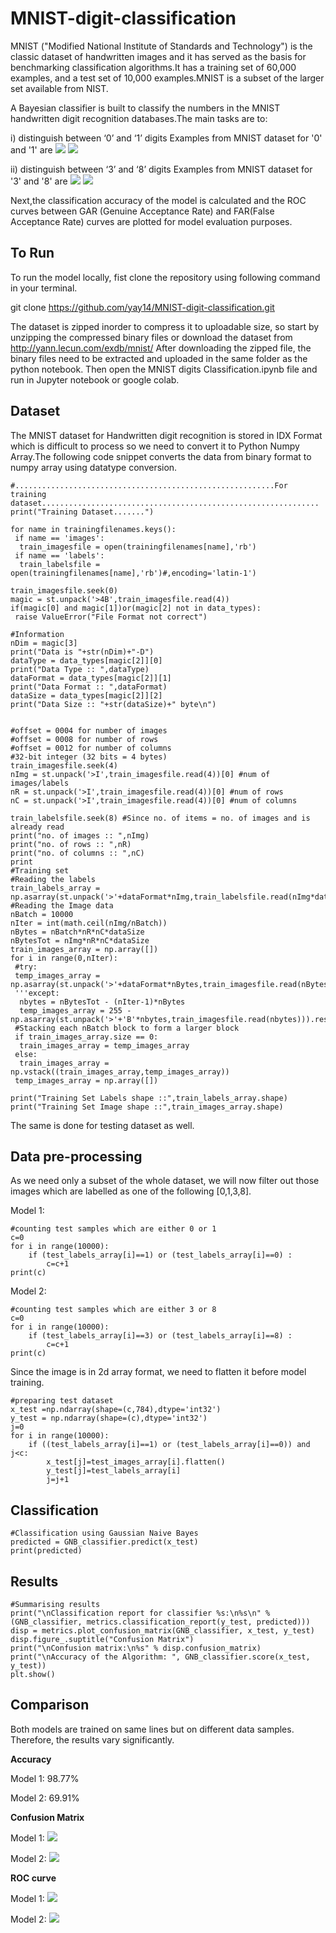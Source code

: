 # MNIST-digit-classification

MNIST ("Modified National Institute of Standards and Technology") is the classic dataset of handwritten images and it has served as the basis for benchmarking classification algorithms.It has a training set of 60,000 examples, and a test set of 10,000 examples.MNIST is a subset of the larger set available from NIST.

A Bayesian classifier is built to classify the numbers in the MNIST handwritten digit recognition databases.The main tasks are to:

i) distinguish between ‘0’ and ‘1’ digits
  Examples from MNIST dataset for '0' and '1' are
      ![](https://github.com/yay14/MNIST-digit-classification/blob/main/images/zero.png)
      ![](https://github.com/yay14/MNIST-digit-classification/blob/main/images/one.png)

ii) distinguish between ‘3’ and ‘8’ digits
 Examples from MNIST dataset for '3' and '8' are
      ![](https://github.com/yay14/MNIST-digit-classification/blob/main/images/three.png)
      ![](https://github.com/yay14/MNIST-digit-classification/blob/main/images/eight.png)

Next,the classification accuracy of the model is calculated and the ROC curves between GAR (Genuine Acceptance Rate) and FAR(False Acceptance Rate) curves are plotted for model evaluation purposes.

## To Run

To run the model locally, fist clone the repository using following command in your terminal.

git clone https://github.com/yay14/MNIST-digit-classification.git

The dataset is zipped inorder to compress it to uploadable size, so start by unzipping the compressed binary files or download the dataset from http://yann.lecun.com/exdb/mnist/
After downloading the zipped file, the binary files need to be extracted and uploaded in the same folder as the python notebook.
Then open the MNIST digits Classification.ipynb file and run in Jupyter notebook or google colab.

## Dataset

The MNIST dataset for Handwritten digit recognition is stored in IDX Format which is difficult to process so we need to convert it to Python Numpy Array.The following code snippet converts the data from binary format to numpy array using datatype conversion.

    #..........................................................For training dataset..............................................................
    print("Training Dataset.......")

    for name in trainingfilenames.keys():
     if name == 'images':
      train_imagesfile = open(trainingfilenames[name],'rb')
     if name == 'labels':
      train_labelsfile = open(trainingfilenames[name],'rb')#,encoding='latin-1')

    train_imagesfile.seek(0)
    magic = st.unpack('>4B',train_imagesfile.read(4))
    if(magic[0] and magic[1])or(magic[2] not in data_types):
     raise ValueError("File Format not correct")

    #Information
    nDim = magic[3]
    print("Data is "+str(nDim)+"-D")
    dataType = data_types[magic[2]][0]
    print("Data Type :: ",dataType)
    dataFormat = data_types[magic[2]][1]
    print("Data Format :: ",dataFormat)
    dataSize = data_types[magic[2]][2]
    print("Data Size :: "+str(dataSize)+" byte\n")


    #offset = 0004 for number of images
    #offset = 0008 for number of rows
    #offset = 0012 for number of columns
    #32-bit integer (32 bits = 4 bytes)
    train_imagesfile.seek(4)
    nImg = st.unpack('>I',train_imagesfile.read(4))[0] #num of images/labels
    nR = st.unpack('>I',train_imagesfile.read(4))[0] #num of rows
    nC = st.unpack('>I',train_imagesfile.read(4))[0] #num of columns

    train_labelsfile.seek(8) #Since no. of items = no. of images and is already read
    print("no. of images :: ",nImg)
    print("no. of rows :: ",nR)
    print("no. of columns :: ",nC)
    print
    #Training set
    #Reading the labels
    train_labels_array = np.asarray(st.unpack('>'+dataFormat*nImg,train_labelsfile.read(nImg*dataSize))).reshape((nImg,1))
    #Reading the Image data
    nBatch = 10000
    nIter = int(math.ceil(nImg/nBatch))
    nBytes = nBatch*nR*nC*dataSize
    nBytesTot = nImg*nR*nC*dataSize
    train_images_array = np.array([])
    for i in range(0,nIter):
     #try:
     temp_images_array = np.asarray(st.unpack('>'+dataFormat*nBytes,train_imagesfile.read(nBytes))).reshape((nBatch,nR,nC))
     '''except:
      nbytes = nBytesTot - (nIter-1)*nBytes
      temp_images_array = 255 - np.asarray(st.unpack('>'+'B'*nbytes,train_imagesfile.read(nbytes))).reshape((nBatch,nR,nC))'''
     #Stacking each nBatch block to form a larger block
     if train_images_array.size == 0:
      train_images_array = temp_images_array
     else:
      train_images_array = np.vstack((train_images_array,temp_images_array))
     temp_images_array = np.array([])

    print("Training Set Labels shape ::",train_labels_array.shape)
    print("Training Set Image shape ::",train_images_array.shape)

The same is done for testing dataset as well.

## Data pre-processing

As we need only a subset of the whole dataset, we will now filter out those images which are labelled as one of the following [0,1,3,8].
    
Model 1:

    #counting test samples which are either 0 or 1
    c=0
    for i in range(10000):
        if (test_labels_array[i]==1) or (test_labels_array[i]==0) :
            c=c+1
    print(c)
 
 Model 2:
 
    #counting test samples which are either 3 or 8
    c=0
    for i in range(10000):
        if (test_labels_array[i]==3) or (test_labels_array[i]==8) :
            c=c+1
    print(c)

Since the image is in 2d array format, we need to flatten it before model training.

    #preparing test dataset
    x_test =np.ndarray(shape=(c,784),dtype='int32')
    y_test = np.ndarray(shape=(c),dtype='int32')
    j=0
    for i in range(10000):
        if ((test_labels_array[i]==1) or (test_labels_array[i]==0)) and j<c:
            x_test[j]=test_images_array[i].flatten()
            y_test[j]=test_labels_array[i]
            j=j+1
        
## Classification


    #Classification using Gaussian Naive Bayes
    predicted = GNB_classifier.predict(x_test)
    print(predicted)
    
## Results

    #Summarising results
    print("\nClassification report for classifier %s:\n%s\n" % (GNB_classifier, metrics.classification_report(y_test, predicted)))
    disp = metrics.plot_confusion_matrix(GNB_classifier, x_test, y_test)
    disp.figure_.suptitle("Confusion Matrix")
    print("\nConfusion matrix:\n%s" % disp.confusion_matrix)
    print("\nAccuracy of the Algorithm: ", GNB_classifier.score(x_test, y_test))
    plt.show()

## Comparison

Both models are trained on same lines but on different data samples. Therefore, the results vary significantly.

**Accuracy**

Model 1: 98.77%

Model 2: 69.91%

**Confusion Matrix**

Model 1:
    ![](https://github.com/yay14/MNIST-digit-classification/blob/main/images/CM1.png)

Model 2:
    ![](https://github.com/yay14/MNIST-digit-classification/blob/main/images/CM2.png)

**ROC curve**

Model 1:
    ![](https://github.com/yay14/MNIST-digit-classification/blob/main/images/ROC1.png)

Model 2:
    ![](https://github.com/yay14/MNIST-digit-classification/blob/main/images/ROC2.png)


